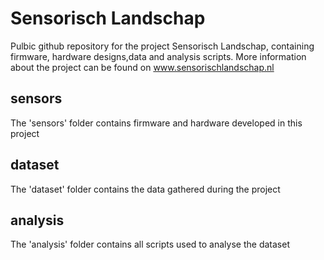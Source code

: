 # Sensorisch Landschap
Pulbic github repository for the project Sensorisch Landschap, containing firmware, hardware designs,data and analysis scripts. More information about the project can be found on www.sensorischlandschap.nl

## sensors
The 'sensors' folder contains firmware and hardware developed in this project

## dataset
The 'dataset' folder contains the data gathered during the project

## analysis
The 'analysis' folder contains all scripts used to analyse the dataset
